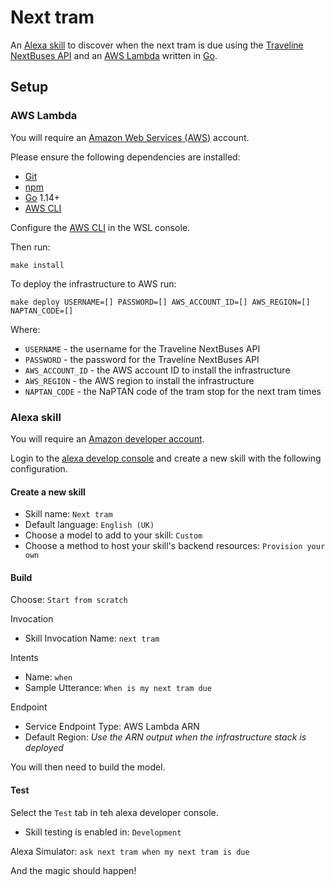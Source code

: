 # Next tram

An [Alexa skill](https://developer.amazon.com/en-US/alexa) to discover when the next tram is due using the [Traveline NextBuses API](https://www.travelinedata.org.uk/traveline-open-data/nextbuses-api/) and an [AWS Lambda](https://aws.amazon.com/lambda/) written in [Go](https://golang.org/).

## Setup

### AWS Lambda

You will require an [Amazon Web Services (AWS)](https://aws.amazon.com/account) account.

Please ensure the following dependencies are installed:

- [Git](https://git-scm.com/)
- [npm](https://docs.npmjs.com/downloading-and-installing-node-js-and-npm)
- [Go](https://golang.org/) 1.14+
- [AWS CLI](https://aws.amazon.com/cli/)

Configure the [AWS CLI](https://docs.aws.amazon.com/cli/latest/userguide/cli-chap-configure.html) in the WSL console.

Then run:

```shell
make install
```

To deploy the infrastructure to AWS run:

```shell
make deploy USERNAME=[] PASSWORD=[] AWS_ACCOUNT_ID=[] AWS_REGION=[] NAPTAN_CODE=[]
```

Where:

- `USERNAME` - the username for the Traveline NextBuses API
- `PASSWORD` - the password for the Traveline NextBuses API
- `AWS_ACCOUNT_ID` - the AWS account ID to install the infrastructure
- `AWS_REGION` - the AWS region to install the infrastructure
- `NAPTAN_CODE` - the NaPTAN code of the tram stop for the next tram times

### Alexa skill

You will require an [Amazon developer account](https://developer.amazon.com/).

Login to the [alexa develop console](https://developer.amazon.com/alexa/console/ask) and create a new skill with the following configuration.

#### Create a new skill

- Skill name: `Next tram`
- Default language: `English (UK)`
- Choose a model to add to your skill: `Custom`
- Choose a method to host your skill's backend resources: `Provision your own`

#### Build

Choose: `Start from scratch`

Invocation

- Skill Invocation Name: `next tram`

Intents

- Name: `when`
- Sample Utterance: `When is my next tram due`

Endpoint

- Service Endpoint Type: AWS Lambda ARN
- Default Region: _Use the ARN output when the infrastructure stack is deployed_

You will then need to build the model.

#### Test

Select the `Test` tab in teh alexa developer console.

- Skill testing is enabled in: `Development`

Alexa Simulator: `ask next tram when my next tram is due`

And the magic should happen!
